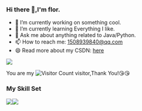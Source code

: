 ### Hi there 👋,I'm flor.

- 🔭 I’m currently working on something cool.
- 🌱 I’m currently learning Everything I like.
- 💬 Ask me about anything related to Java/Python.
- 📫 How to reach me: 1508939840@qq.com
- 😄 Read more about my CSDN: [here](https://blog.csdn.net/ayaoshisan?type=blog)

![](https://github-readme-stats.vercel.app/api?username=florencein&show_icons=true&theme=transparent)

You are my ![Visitor Count](https://profile-counter.glitch.me/1508939840@qq.com/count.svg) visitor,Thank You!:kissing_heart::kissing_heart:

### My Skill Set

![](https://img.shields.io/badge/Java-ED8B00?style=for-the-badge&logo=openjdk&logoColor=white)![](https://img.shields.io/badge/Python-3776AB?style=for-the-badge&logo=python&logoColor=white)

